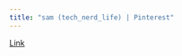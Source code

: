 ```yaml
---
title: "sam (tech_nerd_life) | Pinterest"
---
```


[Link](https://www.pinterest.com/tech_nerd_life/)